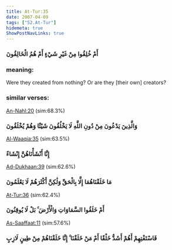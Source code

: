 ```yaml
---
title: At-Tur:35
date: 2007-04-09
tags: ["52.At-Tur"]
hidemeta: true 
ShowPostNavLinks: true 
---
```

### أَمْ خُلِقُوا مِنْ غَيْرِ شَيْءٍ أَمْ هُمُ الْخَالِقُونَ
### meaning: 
Were they created from nothing? Or are they [their own] creators?
### similar verses: 

[An-Nahl:20](/16/20) (sim:68.3%)

### وَالَّذِينَ يَدْعُونَ مِنْ دُونِ اللَّهِ لَا يَخْلُقُونَ شَيْئًا وَهُمْ يُخْلَقُونَ

[Al-Waaqia:35](/56/35) (sim:63.5%)

### إِنَّا أَنْشَأْنَاهُنَّ إِنْشَاءً

[Ad-Dukhaan:39](/44/39) (sim:62.6%)

### مَا خَلَقْنَاهُمَا إِلَّا بِالْحَقِّ وَلَٰكِنَّ أَكْثَرَهُمْ لَا يَعْلَمُونَ

[At-Tur:36](/52/36) (sim:62.4%)

### أَمْ خَلَقُوا السَّمَاوَاتِ وَالْأَرْضَ ۚ بَلْ لَا يُوقِنُونَ

[As-Saaffaat:11](/37/11) (sim:57.6%)

### فَاسْتَفْتِهِمْ أَهُمْ أَشَدُّ خَلْقًا أَمْ مَنْ خَلَقْنَا ۚ إِنَّا خَلَقْنَاهُمْ مِنْ طِينٍ لَازِبٍ
